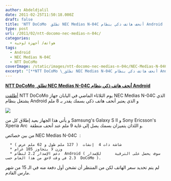 ```yaml
---
author: Abdeldjalil
date: 2011-02-25T11:50:18.000Z
draft: false
title: 'NTT DoCoMo  تطلق NEC Medias N-04C أنحف هاتف ذكي بنظام Android '
type: post
url: /2011/02/ntt-docomo-nec-medias-n-04c/
categories:
  - هواتف/ أجهزة لوحية
tags:
  - Android
  - NEC Medias N-04C
  - NTT DoCoMo
coverImage: /static/images/ntt-docomo-nec-medias-n-04c/NEC-Medias-N-04C.jpg
excerpt: "[**NTT DoCoMo \_تطلق NEC Medias N-04C أنحف هاتف ذكي بنظام Android**](https://www.it-scoop.com/2011/02/ntt-docomo-nec-medias-n-04c/)\n\n[أطلقت](http://www.pcworld.com/article/220563/ntt_docomo_launches_thinnest_android_smartphone.html) NTT DoCoMo\_يوم الثلاثاء الماضي في اليابان\_جهاز NEC Medias N-04C الذي يشتغل بنظام Android و الذي يعتبر أنحف هاتف ذكي بسمك يقدر بـ 8 ملم\n\n\n\nو يأتي هذا الجهاز بعيد إطلاق"
---
```

[**NTT DoCoMo  تطلق NEC Medias N-04C أنحف هاتف ذكي بنظام Android**](https://www.it-scoop.com/2011/02/ntt-docomo-nec-medias-n-04c/)

[أطلقت](http://www.pcworld.com/article/220563/ntt_docomo_launches_thinnest_android_smartphone.html) NTT DoCoMo يوم الثلاثاء الماضي في اليابان جهاز NEC Medias N-04C الذي يشتغل بنظام Android و الذي يعتبر أنحف هاتف ذكي بسمك يقدر بـ 8 ملم

![](/static/images/ntt-docomo-nec-medias-n-04c/NEC-Medias-N-04C.jpg)

و يأتي هذا الجهاز بعيد إطلاق كل من Samsung's Galaxy S II و Sony Ericsson's Xperia Arc  و اللذان يتميزان بسمك يصل إلى غاية 9 ملم عند أنحف منطقة.

من بين خصائص NEC Medias N-04C  :

~~~
  * شاشة ذات 4  إنشات  ( 127 ملم طول و 62 ملم عرض )
  * وزن لا يتجاوز 105 غرام
  * دعم الإصدار 2.2 لنظام  Android ( سوف يحصل على الترقية      للإصدار 2.3 في وقت لاحق من هذا العام حسب  DoCoMo ).
~~~

لم يتم تحديد سعر الهاتف لكن من المنتظر أن تشحن أول دفعة منه في الـ 15 من شهر مارس القادم.
